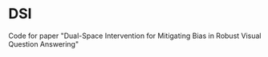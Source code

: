 # DSI
Code for paper "Dual-Space Intervention for Mitigating Bias in Robust Visual Question Answering"
